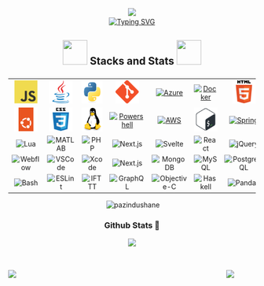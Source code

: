 <div align="center"><img src="https://github.com/Anmol-Baranwal/Cool-GIFs-For-GitHub/assets/74038190/d48893bd-0757-481c-8d7e-ba3e163feae7" /> </div>



<div align="center">
    <a href="https://git.io/typing-svg"><img src="https://readme-typing-svg.demolab.com?font=&pause=2000&color=0771F7&background=87FF6000&center=true&vCenter=true&repeat=true&random=true&width=670&lines=Hello%2C+Welcome+to+my+Github;Senior+AI+%26+GPT+%26+Frontend(React%2C+Next.js%2C+Nuxt.js%2C+Angular)" alt="Typing SVG" /></a>
</div>
    
<h2 align="center">
    <img src="https://media.tenor.com/SNL9_xhZl9oAAAAi/waving-hand-joypixels.gif" width="50" height="50"/> 
        Stacks and Stats
    <img src="https://media.tenor.com/SNL9_xhZl9oAAAAi/waving-hand-joypixels.gif" width="50" height="50"/>
</h2>

###

<div align="center">
    <table align="center">
        <tr>
            <td align="center" width="96">
            <a href="https://www.javascript.com/">
                <img src="https://raw.githubusercontent.com/devicons/devicon/master/icons/javascript/javascript-original.svg" width="48" height="48" alt="JavaScript" />
            </a>
            </td>
            <td align="center" width="96">
            <a href="https://www.oracle.org/">
                <img src="https://raw.githubusercontent.com/devicons/devicon/master/icons/java/java-original.svg" width="48" height="48" alt="Java" />
            </a>
            </td>
            <td align="center" width="96">
            <a href="https://www.python.org/">
                <img src="https://raw.githubusercontent.com/devicons/devicon/master/icons/python/python-original.svg" width="48" height="48" alt="Python" />
            </a>
            </td>
            </td>
            <td align="center" width="96">
            <a href="https://git-scm.com/" >
                <img src="https://raw.githubusercontent.com/devicons/devicon/master/icons/git/git-original.svg" width="48" height="48" alt="git" />
            </a>
            </td>
            <td align="center" width="96">
            <a href="https://azure.microsoft.com/" >
                <img src="https://www.vectorlogo.zone/logos/microsoft_azure/microsoft_azure-icon.svg" width="48" height="48" alt="Azure" />
            </a>
            </td>
            <td align="center" width="96">
            <a href="https://www.docker.com/" >
                <img src="https://www.vectorlogo.zone/logos/docker/docker-icon.svg" width="48" height="48" alt="Docker" />
            </a>
            </td>
            <td align="center" width="96"> 
            <a href="https://developer.mozilla.org/en-US/docs/Glossary/HTML5" >
                <img src="https://raw.githubusercontent.com/devicons/devicon/master/icons/html5/html5-original-wordmark.svg" width="48" height="48" alt="html" />
            </a>
            </td>
            <td align="center" width="96">
                <img src="https://cdn.jsdelivr.net/gh/devicons/devicon/icons/swift/swift-original.svg" alt="Swift" width="48" height="48" />
            </td>
        </tr>
        <tr>
            <td align="center" width="96">
            <a href="https://ubuntu.com/" >
                <img src="https://raw.githubusercontent.com/devicons/devicon/master/icons/ubuntu/ubuntu-plain.svg" width="48" height="48" alt="ubuntu" />
            </a>
            </td>
            <td align="center"  width="96">
            <a href="https://developer.mozilla.org/en-US/docs/Web/CSS">
                <img src="https://raw.githubusercontent.com/devicons/devicon/master/icons/css3/css3-original-wordmark.svg" width="48" height="48" alt="css" />
            </a>
            </td>
            <td align="center"  width="96">
            <a href="https://www.linux.org/">
                <img src="https://raw.githubusercontent.com/devicons/devicon/master/icons/linux/linux-original.svg" width="48" height="48" alt="linux" />
            </a>
            </td>
            <td align="center" width="96">
            <a href="https://docs.microsoft.com/en-us/powershell/">
                <img src="https://raw.githubusercontent.com/PowerShell/PowerShell/master/assets/ps_black_128.svg" width="48" height="48" alt="Powershell" />
            </a>
            </td>
            <td align="center"  width="96">
            <a href="https://aws.amazon.com/">
                <img src="https://www.vectorlogo.zone/logos/amazon_aws/amazon_aws-icon.svg" width="48" height="48" alt="AWS" />
            </a>
            </td>
            <td align="center" width="96">
            <a href="#" >
                <img src="https://raw.githubusercontent.com/devicons/devicon/master/icons/bash/bash-original.svg" width="48" height="48" alt="bash" />
            </a>
            </td>
            </td>
            <td align="center" width="96">
            <a href="https://spring.io/" >
                <img src="https://www.vectorlogo.zone/logos/springio/springio-icon.svg" width="48" height="48" alt="Spring" />
            </a>
            </td>
            <td align="center" width="96">
            <img src="https://cdn.jsdelivr.net/gh/devicons/devicon/icons/c/c-original.svg" alt="C" width="48" height="48" />
            </td>
        </tr>
        <tr>
            <td align="center" width="96">
                <img src="https://cdn.jsdelivr.net/gh/devicons/devicon/icons/lua/lua-original.svg" alt="Lua" width="48" height="48" />
            </td>
            <td align="center"  width="96">
                <img src="https://cdn.jsdelivr.net/gh/devicons/devicon/icons/matlab/matlab-original.svg" alt="MATLAB" width="48" height="48" />
            </td>
            <td align="center"  width="96">
                <img src="https://cdn.jsdelivr.net/gh/devicons/devicon/icons/php/php-original.svg" alt="PHP" width="48" height="48" />
            </td>
            <td align="center" width="96">
                <img src="https://cdn.jsdelivr.net/gh/devicons/devicon/icons/nextjs/nextjs-original.svg" alt="Next.js" width="48" height="48" />
            </td>
            <td align="center"  width="96">
                <img src="https://cdn.jsdelivr.net/gh/devicons/devicon/icons/svelte/svelte-original.svg" alt="Svelte" width="48" height="48" />
            </td>
            <td align="center" width="96">
                <img src="https://cdn.jsdelivr.net/gh/devicons/devicon/icons/react/react-original.svg" alt="React" width="48" height="48" />
            </td>
            </td>
            <td align="center" width="96">
                <img src="https://cdn.jsdelivr.net/gh/devicons/devicon/icons/jquery/jquery-original.svg" alt="jQuery" width="48" height="48" />
            </td>
            <td align="center" width="96">
                <img src="https://cdn.jsdelivr.net/gh/devicons/devicon/icons/jupyter/jupyter-original.svg" alt="Jupyter" width="48" height="48" />
            </td>
            <td align="center" width="96">
                <img src="https://cdn.jsdelivr.net/gh/devicons/devicon/icons/markdown/markdown-original.svg" alt="Markdown" width="48" height="48" />
            </td>
        </tr>
        <tr>
            <td align="center" width="96">
                <img src="https://cdn.jsdelivr.net/gh/devicons/devicon/icons/webflow/webflow-original.svg" alt="Webflow" width="48" height="48" />
            </td>
            <td align="center"  width="96">
                <img src="https://cdn.jsdelivr.net/gh/devicons/devicon/icons/vscode/vscode-original.svg" alt="VSCode" width="48" height="48" />
            </td>
            <td align="center"  width="96">
                <img src="https://cdn.jsdelivr.net/gh/devicons/devicon/icons/xcode/xcode-original.svg" alt="Xcode" width="48" height="48" />
            </td>
            <td align="center" width="96">
                <img src="https://cdn.jsdelivr.net/gh/devicons/devicon/icons/nextjs/nextjs-original.svg" alt="Next.js" width="48" height="48" />
            </td>
            <td align="center"  width="96">
                <img src="https://cdn.jsdelivr.net/gh/devicons/devicon/icons/mongodb/mongodb-original.svg" alt="MongoDB" width="48" height="48" />
            </td>
            <td align="center" width="96">
                <img src="https://cdn.jsdelivr.net/gh/devicons/devicon/icons/mysql/mysql-original.svg" alt="MySQL" width="48" height="48" />
            </td>
            </td>
            <td align="center" width="96">
                <img src="https://cdn.jsdelivr.net/gh/devicons/devicon/icons/postgresql/postgresql-original.svg" alt="PostgreSQL" width="48" height="48" />
            </td>
            <td align="center" width="96">
                <img src="https://cdn.jsdelivr.net/gh/devicons/devicon/icons/numpy/numpy-original.svg" alt="NumPy" width="48" height="48" />
            </td>
            <td align="center" width="96">
                <img src="https://cdn.jsdelivr.net/gh/devicons/devicon/icons/pandas/pandas-original.svg" alt="Pandas" width="48" height="48" />
            </td>
        </tr>
        <tr>
            <td align="center" width="96">
                <img src="https://cdn.jsdelivr.net/gh/devicons/devicon/icons/bash/bash-original.svg" alt="Bash" width="48" height="48" />
            </td>
            <td align="center"  width="96">
                <img src="https://cdn.jsdelivr.net/gh/devicons/devicon/icons/eslint/eslint-original.svg" alt="ESLint" width="48" height="48" />
            </td>
            <td align="center"  width="96">
                <img src="https://cdn.jsdelivr.net/gh/devicons/devicon/icons/ifttt/ifttt-original.svg" alt="IFTTT" width="48" height="48" />
            </td>
            <td align="center" width="96">
                <img src="https://cdn.jsdelivr.net/gh/devicons/devicon/icons/graphql/graphql-plain.svg" alt="GraphQL" width="48" height="48" />
            </td>
            <td align="center" width="96"> 
                <img src="https://cdn.jsdelivr.net/gh/devicons/devicon/icons/objectivec/objectivec-plain.svg" alt="Objective-C" width="48" height="48" />
            </td>
            <td align="center" width="96">
                <img src="https://cdn.jsdelivr.net/gh/devicons/devicon/icons/haskell/haskell-original.svg" alt="Haskell" width="48" height="48" />
            </td>
            <td align="center" width="96">
                <img src="https://cdn.jsdelivr.net/gh/devicons/devicon/icons/pandas/pandas-original.svg" alt="Pandas" width="48" height="48" />
            </td>
        </tr>
    </table> 
</div>


<p align="center">&nbsp;<img align="center" src="https://github-readme-stats.vercel.app/api?username=pazindushane&theme=chartreuse-dark&show_icons=true&locale=en" alt="pazindushane" /></p>

<h3 align="center">
Github Stats 🧐
</h3>
<p align="center"> <img src="https://github-readme-streak-stats.herokuapp.com?user=masterGenerativeAI&theme=tokyonight-duo&date_format=M%20j%5B%2C%20Y%5D&card_width=556&type=png&border=050BEB&background=FFFFFF&stroke=0C0AEB&ring=8DEB76&fire=EB0000&currStreakNum=54EB0F&sideNums=14EB01"/> </p>

<br>
<p> <img align="left" src="https://user-images.githubusercontent.com/74038190/229223263-cf2e4b07-2615-4f87-9c38-e37600f8381a.gif" width="400">


<p align="center">
  <img src="https://capsule-render.vercel.app/api?type=waving&color=gradient&height=80&section=footer"/>
</p>
